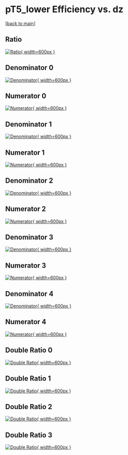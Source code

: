 # pT5_lower Efficiency vs. dz

[[back to main](./)]



## Ratio

[![Ratio](../mtv/var/pT5_lower_xtr_11_1_eff_dz.png){ width=600px }](../mtv/var/pT5_lower_xtr_11_1_eff_dz.pdf)

## Denominator 0

[![Denominator](../mtv/den/pT5_lower_xtr_11_1_eff_dz_den0.png){ width=600px }](../mtv/den/pT5_lower_xtr_11_1_eff_dz_den0.pdf)

## Numerator 0

[![Numerator](../mtv/num/pT5_lower_xtr_11_1_eff_dz_num0.png){ width=600px }](../mtv/num/pT5_lower_xtr_11_1_eff_dz_num0.pdf)

## Denominator 1

[![Denominator](../mtv/den/pT5_lower_xtr_11_1_eff_dz_den1.png){ width=600px }](../mtv/den/pT5_lower_xtr_11_1_eff_dz_den1.pdf)

## Numerator 1

[![Numerator](../mtv/num/pT5_lower_xtr_11_1_eff_dz_num1.png){ width=600px }](../mtv/num/pT5_lower_xtr_11_1_eff_dz_num1.pdf)

## Denominator 2

[![Denominator](../mtv/den/pT5_lower_xtr_11_1_eff_dz_den2.png){ width=600px }](../mtv/den/pT5_lower_xtr_11_1_eff_dz_den2.pdf)

## Numerator 2

[![Numerator](../mtv/num/pT5_lower_xtr_11_1_eff_dz_num2.png){ width=600px }](../mtv/num/pT5_lower_xtr_11_1_eff_dz_num2.pdf)

## Denominator 3

[![Denominator](../mtv/den/pT5_lower_xtr_11_1_eff_dz_den3.png){ width=600px }](../mtv/den/pT5_lower_xtr_11_1_eff_dz_den3.pdf)

## Numerator 3

[![Numerator](../mtv/num/pT5_lower_xtr_11_1_eff_dz_num3.png){ width=600px }](../mtv/num/pT5_lower_xtr_11_1_eff_dz_num3.pdf)

## Denominator 4

[![Denominator](../mtv/den/pT5_lower_xtr_11_1_eff_dz_den4.png){ width=600px }](../mtv/den/pT5_lower_xtr_11_1_eff_dz_den4.pdf)

## Numerator 4

[![Numerator](../mtv/num/pT5_lower_xtr_11_1_eff_dz_num4.png){ width=600px }](../mtv/num/pT5_lower_xtr_11_1_eff_dz_num4.pdf)

## Double Ratio 0

[![Double Ratio](../mtv/ratio/pT5_lower_xtr_11_1_eff_dz_ratio0.png){ width=600px }](../mtv/ratio/pT5_lower_xtr_11_1_eff_dz_ratio0.pdf)

## Double Ratio 1

[![Double Ratio](../mtv/ratio/pT5_lower_xtr_11_1_eff_dz_ratio1.png){ width=600px }](../mtv/ratio/pT5_lower_xtr_11_1_eff_dz_ratio1.pdf)

## Double Ratio 2

[![Double Ratio](../mtv/ratio/pT5_lower_xtr_11_1_eff_dz_ratio2.png){ width=600px }](../mtv/ratio/pT5_lower_xtr_11_1_eff_dz_ratio2.pdf)

## Double Ratio 3

[![Double Ratio](../mtv/ratio/pT5_lower_xtr_11_1_eff_dz_ratio3.png){ width=600px }](../mtv/ratio/pT5_lower_xtr_11_1_eff_dz_ratio3.pdf)

